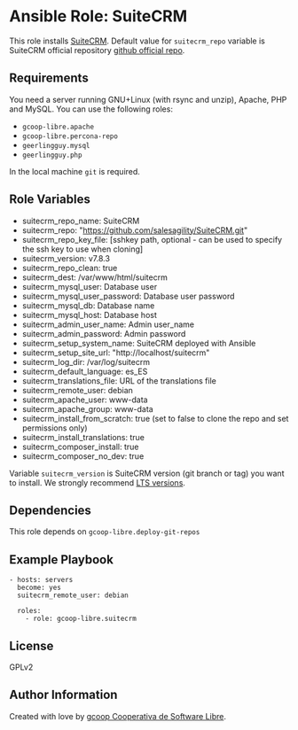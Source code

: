 Ansible Role: SuiteCRM
======================

This role installs [SuiteCRM](https://suitecrm.com). Default value for `suitecrm_repo` variable is SuiteCRM official repository [github official repo](https://github.com/salesagility/SuiteCRM).

Requirements
------------

You need a server running GNU+Linux (with rsync and unzip), Apache, PHP and MySQL. You can use the following roles:

* `gcoop-libre.apache`
* `gcoop-libre.percona-repo`
* `geerlingguy.mysql`
* `geerlingguy.php`

In the local machine `git` is required.


Role Variables
--------------

* suitecrm_repo_name: SuiteCRM
* suitecrm_repo: "https://github.com/salesagility/SuiteCRM.git"
* suitecrm_repo_key_file: [sshkey path, optional - can be used to specify the ssh key to use when cloning]
* suitecrm_version: v7.8.3
* suitecrm_repo_clean: true
* suitecrm_dest: /var/www/html/suitecrm
* suitecrm_mysql_user: Database user
* suitecrm_mysql_user_password: Database user password
* suitecrm_mysql_db: Database name
* suitecrm_mysql_host: Database host
* suitecrm_admin_user_name: Admin user_name
* suitecrm_admin_password: Admin password
* suitecrm_setup_system_name: SuiteCRM deployed with Ansible
* suitecrm_setup_site_url: "http://localhost/suitecrm"
* suitecrm_log_dir: /var/log/suitecrm
* suitecrm_default_language: es_ES
* suitecrm_translations_file: URL of the translations file
* suitecrm_remote_user: debian
* suitecrm_apache_user: www-data
* suitecrm_apache_group: www-data
* suitecrm_install_from_scratch: true (set to false to clone the repo and set permissions only)
* suitecrm_install_translations: true
* suitecrm_composer_install: true
* suitecrm_composer_no_dev: true

Variable `suitecrm_version` is SuiteCRM version (git branch or tag) you want to install.
We strongly recommend [LTS versions](https://suitecrm.com/lts/).

Dependencies
------------

This role depends on `gcoop-libre.deploy-git-repos`

Example Playbook
----------------

    - hosts: servers
      become: yes
      suitecrm_remote_user: debian

      roles:
        - role: gcoop-libre.suitecrm


License
-------

GPLv2

Author Information
------------------

Created with love by [gcoop Cooperativa de Software Libre](http://gcoop.coop).
